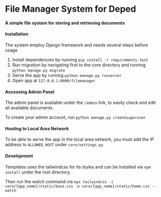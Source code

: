 # File Manager System for Deped
#### A simple file system for storing and retrieving documents

#### Installation
The system employ Django framework and needs several steps before usage

1. Install dependencies by running `pip install -r requirements.text`
2. Run migration by navigating first to the core directory and running `python manage.py migrate`
3. Serve the app by running `python manage.py runserver`
4. Open app at `127.0.0.1:8000/filemanager`

#### Accessing Admin Panel
The admin panel is available under the `/admin` link, to easily check and edit all available documents.

To create your admin account, run `python manage.py createsuperuser`

#### Hosting to Local Area Network
To be able to serve the app in the local area network, you must add the IP address to `ALLOWED_HOST` under `core/settings.py`

#### Development
Templates uses the tailwindcss for its styles and can be installed via `npm install` under the root directory.

Then run the watch command via `npx tailwindcss -i core/{app_name}/static/base.css -o core/{app_name}/static/home.css --watch`
